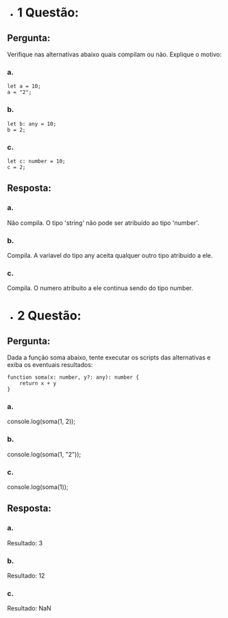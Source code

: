 * # 1 Questão:

## Pergunta:

Verifique nas alternativas abaixo quais compilam ou não. Explique o motivo:

### a. 
``` 
let a = 10;
a = "2"; 
```
### b.
```
let b: any = 10;
b = 2;
```
### c.
```
let c: number = 10;
c = 2;
```

## Resposta:
### a.
Não compila. O tipo 'string' não pode ser atribuído ao tipo 'number'.

### b.
Compila. A variavel do tipo any aceita qualquer outro tipo atribuido a ele.

### c.
Compila. O numero atribuito a ele continua sendo do tipo number.


* # 2 Questão:

## Pergunta:

Dada a função soma abaixo, tente executar os scripts das alternativas e exiba os
eventuais resultados:
```
function soma(x: number, y?: any): number {
    return x + y
}
```

### a.
console.log(soma(1, 2));

### b.
console.log(soma(1, "2"));

### c.
console.log(soma(1));

## Resposta:

### a.
Resultado: 3

### b.
Resultado: 12

### c.
Resultado: NaN